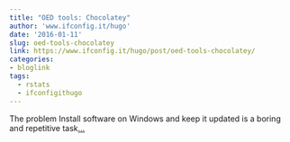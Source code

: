 ```yaml
---
title: "OED tools: Chocolatey"
author: 'www.ifconfig.it/hugo'
date: '2016-01-11'
slug: oed-tools-chocolatey
link: https://www.ifconfig.it/hugo/post/oed-tools-chocolatey/
categories:
- bloglink
tags:
  - rstats
  - ifconfigithugo
---
```


The problem Install software on Windows and keep it updated is a boring and repetitive task[... <i class="fas fa-external-link-alt"></i>](https://www.ifconfig.it/hugo/post/oed-tools-chocolatey/)

